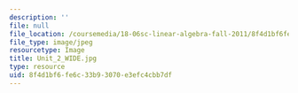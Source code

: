 ```yaml
---
description: ''
file: null
file_location: /coursemedia/18-06sc-linear-algebra-fall-2011/8f4d1bf6fe6c33b93070e3efc4cbb7df_Unit_2_WIDE.jpg
file_type: image/jpeg
resourcetype: Image
title: Unit_2_WIDE.jpg
type: resource
uid: 8f4d1bf6-fe6c-33b9-3070-e3efc4cbb7df
---
```

